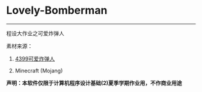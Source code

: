 # Lovely-Bomberman

---

程设大作业之可爱炸弹人

素材来源：

1. [4399可爱炸弹人](http://www.4399.com/flash/17742_3.htm)  

2. Minecraft (Mojang)  

**声明：本软件仅限于计算机程序设计基础(2)夏季学期作业用，不作商业用途**

